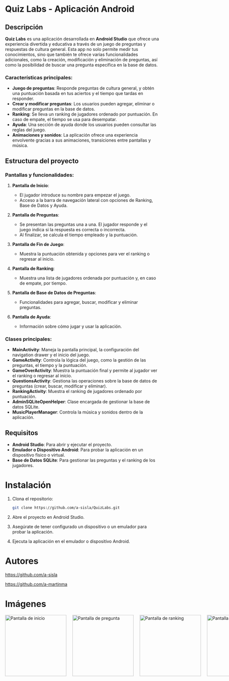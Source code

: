 # Quiz Labs - Aplicación Android

## Descripción

**Quiz Labs** es una aplicación desarrollada en **Android Studio** que ofrece una experiencia divertida y educativa a través de un juego de preguntas y respuestas de cultura general. Esta app no solo permite medir tus conocimientos, sino que también te ofrece varias funcionalidades adicionales, como la creación, modificación y eliminación de preguntas, así como la posibilidad de buscar una pregunta específica en la base de datos.

### Características principales:
- **Juego de preguntas**: Responde preguntas de cultura general, y obtén una puntuación basada en tus aciertos y el tiempo que tardas en responder.
- **Crear y modificar preguntas**: Los usuarios pueden agregar, eliminar o modificar preguntas en la base de datos.
- **Ranking**: Se lleva un ranking de jugadores ordenado por puntuación. En caso de empate, el tiempo se usa para desempatar.
- **Ayuda**: Una sección de ayuda donde los usuarios pueden consultar las reglas del juego.
- **Animaciones y sonidos**: La aplicación ofrece una experiencia envolvente gracias a sus animaciones, transiciones entre pantallas y música.

## Estructura del proyecto

### Pantallas y funcionalidades:

1. **Pantalla de Inicio**:
   - El jugador introduce su nombre para empezar el juego.
   - Acceso a la barra de navegación lateral con opciones de Ranking, Base de Datos y Ayuda.
  
2. **Pantalla de Preguntas**:
   - Se presentan las preguntas una a una. El jugador responde y el juego indica si la respuesta es correcta o incorrecta.
   - Al finalizar, se calcula el tiempo empleado y la puntuación.

3. **Pantalla de Fin de Juego**:
   - Muestra la puntuación obtenida y opciones para ver el ranking o regresar al inicio.

4. **Pantalla de Ranking**:
   - Muestra una lista de jugadores ordenada por puntuación y, en caso de empate, por tiempo.

5. **Pantalla de Base de Datos de Preguntas**:
   - Funcionalidades para agregar, buscar, modificar y eliminar preguntas.

6. **Pantalla de Ayuda**:
   - Información sobre cómo jugar y usar la aplicación.

### Clases principales:

- **MainActivity**: Maneja la pantalla principal, la configuración del navigation drawer y el inicio del juego.
- **GameActivity**: Controla la lógica del juego, como la gestión de las preguntas, el tiempo y la puntuación.
- **GameOverActivity**: Muestra la puntuación final y permite al jugador ver el ranking o regresar al inicio.
- **QuestionsActivity**: Gestiona las operaciones sobre la base de datos de preguntas (crear, buscar, modificar y eliminar).
- **RankingActivity**: Muestra el ranking de jugadores ordenado por puntuación.
- **AdminSQLiteOpenHelper**: Clase encargada de gestionar la base de datos SQLite.
- **MusicPlayerManager**: Controla la música y sonidos dentro de la aplicación.

## Requisitos

- **Android Studio**: Para abrir y ejecutar el proyecto.
- **Emulador o Dispositivo Android**: Para probar la aplicación en un dispositivo físico o virtual.
- **Base de Datos SQLite**: Para gestionar las preguntas y el ranking de los jugadores.

# Instalación

1. Clona el repositorio:
   ```bash
   git clone https://github.com/a-sisla/QuizLabs.git
   
2. Abre el proyecto en Android Studio.

3. Asegúrate de tener configurado un dispositivo o un emulador para probar la aplicación.

4. Ejecuta la aplicación en el emulador o dispositivo Android.

# Autores

https://github.com/a-sisla

https://github.com/a-martinma

# Imágenes

<div style="display: flex; gap: 20px;">
  <img src="img/pantallaInicio.png" alt="Pantalla de inicio" width="200"/>
  <img src="img/pantallaPregunta.png" alt="Pantalla de pregunta" width="200"/>
  <img src="img/pantallaRanking.png" alt="Pantalla de ranking" width="200"/>
  <img src="img/pantallaBD.png" alt="Pantalla de base de datos" width="200"/>
</div>






